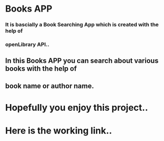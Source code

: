 # Books APP

### It is bascially a Book Searching App which is created with the help of

### openLibrary API..

## In this Books APP you can search about various books with the help of

## book name or author name.

# Hopefully you enjoy this project..

# Here is the working link..
